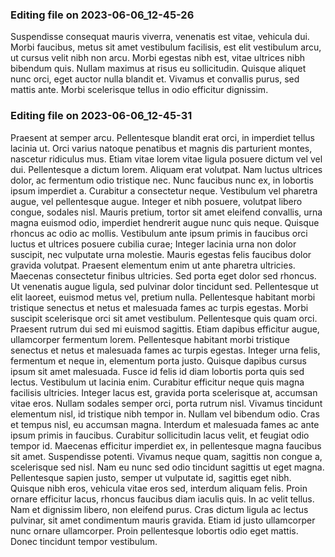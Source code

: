 

### Editing file on 2023-06-06_12-45-26

Suspendisse consequat mauris viverra, venenatis est vitae, vehicula dui. Morbi faucibus, metus sit amet vestibulum facilisis, est elit vestibulum arcu, ut cursus velit nibh non arcu. Morbi egestas nibh est, vitae ultrices nibh bibendum quis. Nullam maximus at risus eu sollicitudin. Quisque aliquet nunc orci, eget auctor nulla blandit et. Vivamus et convallis purus, sed mattis ante. Morbi scelerisque tellus in odio efficitur dignissim.




### Editing file on 2023-06-06_12-45-31

Praesent at semper arcu. Pellentesque blandit erat orci, in imperdiet tellus lacinia ut. Orci varius natoque penatibus et magnis dis parturient montes, nascetur ridiculus mus. Etiam vitae lorem vitae ligula posuere dictum vel vel dui. Pellentesque a dictum lorem. Aliquam erat volutpat. Nam luctus ultrices dolor, ac fermentum odio tristique nec. Nunc faucibus nunc ex, in lobortis ipsum imperdiet a. Curabitur a consectetur neque. Vestibulum vel pharetra augue, vel pellentesque augue. Integer et nibh posuere, volutpat libero congue, sodales nisl. Mauris pretium, tortor sit amet eleifend convallis, urna magna euismod odio, imperdiet hendrerit augue nunc quis neque. Quisque rhoncus ac odio ac mollis. Vestibulum ante ipsum primis in faucibus orci luctus et ultrices posuere cubilia curae; Integer lacinia urna non dolor suscipit, nec vulputate urna molestie. Mauris egestas felis faucibus dolor gravida volutpat.
Praesent elementum enim ut ante pharetra ultricies. Maecenas consectetur finibus ultricies. Sed porta eget dolor sed rhoncus. Ut venenatis augue ligula, sed pulvinar dolor tincidunt sed. Pellentesque ut elit laoreet, euismod metus vel, pretium nulla. Pellentesque habitant morbi tristique senectus et netus et malesuada fames ac turpis egestas. Morbi suscipit scelerisque orci sit amet vestibulum.
Pellentesque quis quam orci. Praesent rutrum dui sed mi euismod sagittis. Etiam dapibus efficitur augue, ullamcorper fermentum lorem. Pellentesque habitant morbi tristique senectus et netus et malesuada fames ac turpis egestas. Integer urna felis, fermentum et neque in, elementum porta justo. Quisque dapibus cursus ipsum sit amet malesuada. Fusce id felis id diam lobortis porta quis sed lectus. Vestibulum ut lacinia enim. Curabitur efficitur neque quis magna facilisis ultricies. Integer lacus est, gravida porta scelerisque at, accumsan vitae eros. Nullam sodales semper orci, porta rutrum nisl. Vivamus tincidunt elementum nisl, id tristique nibh tempor in. Nullam vel bibendum odio.
Cras et tempus nisl, eu accumsan magna. Interdum et malesuada fames ac ante ipsum primis in faucibus. Curabitur sollicitudin lacus velit, et feugiat odio tempor id. Maecenas efficitur imperdiet ex, in pellentesque magna faucibus sit amet. Suspendisse potenti. Vivamus neque quam, sagittis non congue a, scelerisque sed nisl. Nam eu nunc sed odio tincidunt sagittis ut eget magna. Pellentesque sapien justo, semper ut vulputate id, sagittis eget nibh. Quisque nibh eros, vehicula vitae eros sed, interdum aliquam felis. Proin ornare efficitur lacus, rhoncus faucibus diam iaculis quis. In ac velit tellus. Nam et dignissim libero, non eleifend purus. Cras dictum ligula ac lectus pulvinar, sit amet condimentum mauris gravida. Etiam id justo ullamcorper nunc ornare ullamcorper. Proin pellentesque lobortis odio eget mattis. Donec tincidunt tempor vestibulum.


